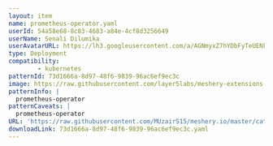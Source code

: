```yaml
---
layout: item
name: prometheus-operator.yaml
userId: 54a58e68-8c83-4683-a84e-4cf8d3256649
userName: Senali Dilumika
userAvatarURL: https://lh3.googleusercontent.com/a/AGNmyxZ7hYDbFyTeUENk9J_gYTz9lE2aDWynV1ubCGWhGA=s96-c
type: Deployment
compatibility: 
        - kubernetes
patternId: 73d1666a-8d97-48f6-9839-96ac6ef9ec3c
image: https://raw.githubusercontent.com/layer5labs/meshery-extensions-packages/master/action-assets/design-assets/73d1666a-8d97-48f6-9839-96ac6ef9ec3c.png
patternInfo: |
  prometheus-operator
patternCaveats: |
  prometheus-operator
URL: 'https://raw.githubusercontent.com/MUzairS15/meshery.io/master/catalog/73d1666a-8d97-48f6-9839-96ac6ef9ec3c.yaml'
downloadLink: 73d1666a-8d97-48f6-9839-96ac6ef9ec3c.yaml
---
```

